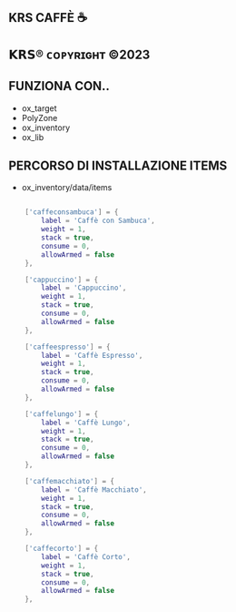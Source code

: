 ## KRS CAFFÈ ☕

## 𝗞𝗥𝗦® ᴄᴏᴘʏʀɪɢʜᴛ ©2023

## FUNZIONA CON..
* ox_target
* PolyZone
* ox_inventory
* ox_lib

## PERCORSO DI INSTALLAZIONE ITEMS

* ox_inventory/data/items


```Lua

	['caffeconsambuca'] = {
		label = 'Caffè con Sambuca',
		weight = 1,
		stack = true,
		consume = 0,
		allowArmed = false
	},

	['cappuccino'] = {
		label = 'Cappuccino',
		weight = 1,
		stack = true,
		consume = 0,
		allowArmed = false
	},

	['caffeespresso'] = {
		label = 'Caffè Espresso',
		weight = 1,
		stack = true,
		consume = 0,
		allowArmed = false
	},

	['caffelungo'] = {
		label = 'Caffè Lungo',
		weight = 1,
		stack = true,
		consume = 0,
		allowArmed = false
	},

	['caffemacchiato'] = {
		label = 'Caffè Macchiato',
		weight = 1,
		stack = true,
		consume = 0,
		allowArmed = false
	},

	['caffecorto'] = {
		label = 'Caffè Corto',
		weight = 1,
		stack = true,
		consume = 0,
		allowArmed = false
	},
